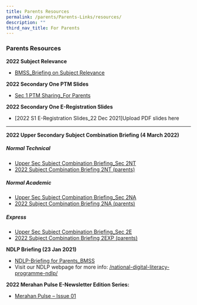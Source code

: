```yaml
---
title: Parents Resources
permalink: /parents/Parents-Links/resources/
description: ""
third_nav_title: For Parents
---
```






###  Parents Resources 

**2022 Subject Relevance**

*   [BMSS\_Briefing on Subject Relevance](/files/pr1.pdf)

**2022 Secondary One PTM Slides**

*   [Sec 1 PTM Sharing\_For Parents](/files/pr2.pdf)

**2022 Secondary One E-Registration Slides**

*   [2022 S1 E-Registration Slides\_22 Dec 2021]Upload PDF slides here

* * *

**2022 Upper Secondary Subject Combination Briefing (4 March 2022)**

##### Normal Technical

*   [Upper Sec Subject Combination Briefing\_Sec 2NT](/files/pr3.pdf)
*   [2022 Subject Combination Briefing 2NT (parents)](/files/pr4.pdf)

##### Normal Academic 

*   [Upper Sec Subject Combination Briefing\_Sec 2NA](/files/pr5.pdf)
*   [2022 Subject Combination Briefing 2NA (parents)](/files/pr6.pdf)

##### Express

*   [Upper Sec Subject Combination Briefing\_Sec 2E](/files/pr7.pdf)
*   [2022 Subject Combination Briefing 2EXP (parents)](/files/pr8.pdf)

**NDLP Briefing (23 Jan 2021)**

*   [NDLP-Briefing for Parents\_BMSS](/files/pr9.pdf)
*   Visit our NDLP webpage for more info: [/national-digital-literacy-programme-ndlp/](https://bukitmerahsec.moe.edu.sg/national-digital-literacy-programme-ndlp/)

**2022 Merahan Pulse E-Newsletter Edition Series:**

*   [Merahan Pulse – Issue 01](https://staging.d1w3gt6qa53vq2.amplifyapp.com/images/pr1.png)